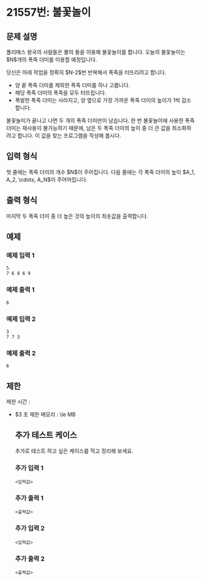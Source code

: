 # 21557번: 불꽃놀이

## 문제 설명


<p>폴리매스 왕국의 사람들은 불의 돌을 이용해 불꽃놀이를 합니다. 오늘의 불꽃놀이는 $N$개의 폭죽 더미를 이용할 예정입니다.</p>

<p>당신은 아래 작업을 정확히 $N-2$번 반복해서 폭죽을 터뜨리려고 합니다.</p>

<ul>
<li>양 끝 폭죽 더미를 제외한 폭죽 더미를 하나 고릅니다.</li>
<li>해당 폭죽 더미의 폭죽을 모두 터뜨립니다.</li>
<li>폭발한 폭죽 더미는 사라지고, 양 옆으로 가장 가까운 폭죽 더미의 높이가 1씩 감소합니다.</li>
</ul>

<p>불꽃놀이가 끝나고 나면 두 개의 폭죽 더미만이 남습니다. 한 번 불꽃놀이에 사용한 폭죽 더미는 재사용이 불가능하기 때문에, 남은 두 폭죽 더미의 높이 중 더 큰 값을 최소화하려고 합니다. 이 값을 찾는 프로그램을 작성해 봅시다.</p>



## 입력 형식


<p>첫 줄에는 폭죽 더미의 개수 $N$이 주어집니다. 다음 줄에는 각 폭죽 더미의 높이 $A_1, A_2, \cdots, A_N$이 주어어집니다.</p>



## 출력 형식


<p>마지막 두 폭죽 더미 중 더 높은 것의 높이의 최솟값을 출력합니다.</p>



## 예제

### 예제 입력 1

```
5
7 6 8 6 9

```

### 예제 출력 1

```
6

```
          

### 예제 입력 2

```
3
7 7 3

```

### 예제 출력 2

```
6

```
          

## 제한
제한 시간 : 
			<ul>
	<li>$3 초
제한 메모리 : \le MB


## 추가 테스트 케이스

추가로 테스트 하고 싶은 케이스를 적고 정리해 보세요.

### 추가 입력 1

```
<입력값>
```

### 추가 출력 1

```
<출력값>
```

### 추가 입력 2

```
<입력값>
```

### 추가 출력 2

```
<출력값>
```
  